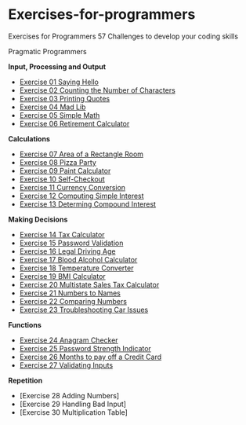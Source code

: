 # Exercises-for-programmers

Exercises for Programmers 
57 Challenges to develop your coding skills

Pragmatic Programmers

**Input, Processing and Output** 
- [Exercise 01 Saying Hello](1.%20Input,%20Processing%20and%20Output/exercise01)
- [Exercise 02 Counting the Number of Characters](1.%20Input,%20Processing%20and%20Output/exercise02)
- [Exercise 03 Printing Quotes](1.%20Input,%20Processing%20and%20Output/exercise03)
- [Exercise 04 Mad Lib](1.%20Input,%20Processing%20and%20Output/exercise04)
- [Exercise 05 Simple Math](1.%20Input,%20Processing%20and%20Output/exercise05)
- [Exercise 06 Retirement Calculator](1.%20Input,%20Processing%20and%20Output/exercise06)

**Calculations**
- [Exercise 07 Area of a Rectangle Room](2.%20Calculations/exercise07)
- [Exercise 08 Pizza Party](2.%20Calculations/exercise08)
- [Exercise 09 Paint Calculator](2.%20Calculations/exercise09)
- [Exercise 10 Self-Checkout](2.%20Calculations/exercise10)
- [Exercise 11 Currency Conversion](2.%20Calculations/exercise11)
- [Exercise 12 Computing Simple Interest](2.%20Calculations/exercise12)
- [Exercise 13 Determing Compound Interest](2.%20Calculations/exercise13)

**Making Decisions**
- [Exercise 14 Tax Calculator](3.%20Making%20Decisions/exercise14)
- [Exercise 15 Password Validation](3.%20Making%20Decisions/exercise15)
- [Exercise 16 Legal Driving Age](3.%20Making%20Decisions/exercise16)
- [Exercise 17 Blood Alcohol Calculator](3.%20Making%20Decisions/exercise17)
- [Exercise 18 Temperature Converter](3.%20Making%20Decisions/exercise18)
- [Exercise 19 BMI Calculator](3.%20Making%20Decisions/exercise19)
- [Exercise 20 Multistate Sales Tax Calculator](3.%20Making%20Decisions/exercise20)
- [Exercise 21 Numbers to Names](3.%20Making%20Decisions/exercise21)
- [Exercise 22 Comparing Numbers](3.%20Making%20Decisions/exercise22)
- [Exercise 23 Troubleshooting Car Issues](3.%20Making%20Decisions/exercise23)

**Functions**
- [Exercise 24 Anagram Checker](4.%20Functions/exercise24)
- [Exercise 25 Password Strength Indicator](4.%20Functions/exercise25)
- [Exercise 26 Months to pay off a Credit Card](4.%20Functions/exercise26)
- [Exercise 27 Validating Inputs](4.%20Functions/exercise27)

**Repetition**
- [Exercise 28 Adding Numbers]
- [Exercise 29 Handling Bad Input]
- [Exercise 30 Multiplication Table]